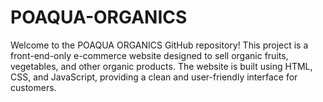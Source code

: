 # POAQUA-ORGANICS
Welcome to the POAQUA ORGANICS GitHub repository! This project is a front-end-only e-commerce website designed to sell organic fruits, vegetables, and other organic products. The website is built using HTML, CSS, and JavaScript, providing a clean and user-friendly interface for customers.
